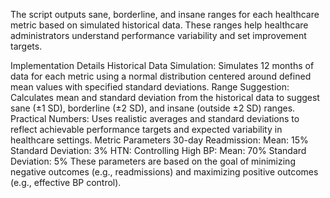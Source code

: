 The script outputs sane, borderline, and insane ranges for each healthcare metric based on simulated historical data. These ranges help healthcare administrators understand performance variability and set improvement targets.

Implementation Details
Historical Data Simulation: Simulates 12 months of data for each metric using a normal distribution centered around defined mean values with specified standard deviations.
Range Suggestion: Calculates mean and standard deviation from the historical data to suggest sane (±1 SD), borderline (±2 SD), and insane (outside ±2 SD) ranges.
Practical Numbers: Uses realistic averages and standard deviations to reflect achievable performance targets and expected variability in healthcare settings.
Metric Parameters
30-day Readmission:
Mean: 15%
Standard Deviation: 3%
HTN: Controlling High BP:
Mean: 70%
Standard Deviation: 5%
These parameters are based on the goal of minimizing negative outcomes (e.g., readmissions) and maximizing positive outcomes (e.g., effective BP control).
